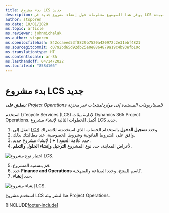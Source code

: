 ```yaml
---
title: بدء مشروع LCS جديد
description: يوفر هذا الموضوع معلومات حول إنشاء مشروع جديد في LCS لبيئة Project Operations.
author: stsporen
ms.date: 10/01/2020
ms.topic: article
ms.reviewer: johnmichalak
ms.author: stsporen
ms.openlocfilehash: 842ccaeed53f8829b7520a420972c2e31ebf4821
ms.sourcegitcommit: c0792bd65d92db25e0e8864879a19c4b93efb10c
ms.translationtype: HT
ms.contentlocale: ar-SA
ms.lasthandoff: 04/14/2022
ms.locfileid: "8584166"
---
```

# <a name="start-a-new-lcs-project"></a>بدء مشروع LCS جديد

_**ينطبق على:** Project Operations للسيناريوهات المستندة إلى موارد/منتجات غير مخزنة‬_

استخدم Lifecycle Services (LCS) لإدارة بيئات Dynamics 365 Project Operations. أكمل الخطوات التالية لإنشاء مشروع LCS جديد.

1. انتقل إلى [LCS](https://lcs.dynamics.com/Logon/Index) وحدد **تسجيل الدخول** باستخدام الحساب الذي استخدمته للاشتراك
2. وافق على الشروط القانونية وشروط الخصوصية، عند مطالبتك بذلك.
3. حدد علامة الجمع ( **+** ) لإنشاء مشروع جديد.
4. لأغراض المعاينة، حدد نوع المشروع **الترحيل وإنشاء الحلول والتعلم**.

  ![اختيار نوع مشروع LCS.](./media/create-lcs-1.png)

5. قم بتسمية المشروع. 
6. حدد **Finance and Operations** كاسم للمنتج، وحدد الصناعة والمنهجية. 
7. حدد **إنشاء**.

![إنشاء مشروع LCS.](./media/create-lcs-2.png)

استخدم مشروع LCS هذا لنشر بيئة Project Operations.



[!INCLUDE[footer-include](../includes/footer-banner.md)]